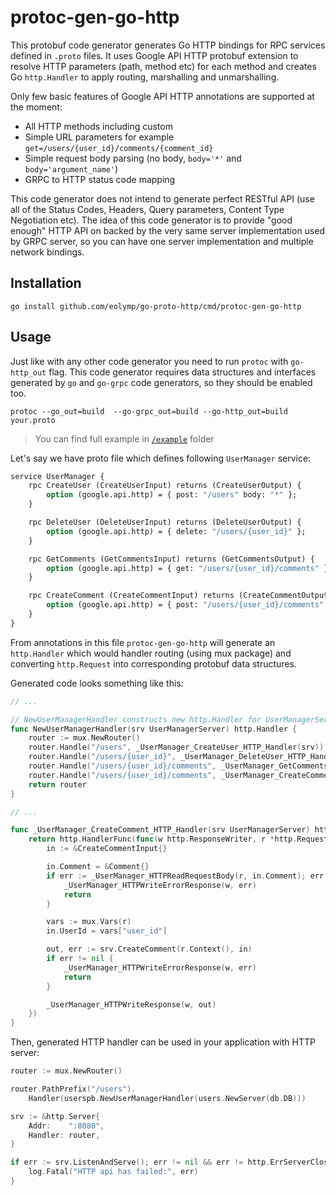 # protoc-gen-go-http

This protobuf code generator generates Go HTTP bindings for RPC services defined in `.proto` files. 
It uses Google API HTTP protobuf extension to resolve HTTP parameters (path, method etc) for each method and creates Go `http.Handler` to apply routing, marshalling and unmarshalling.

Only few basic features of Google API HTTP annotations are supported at the moment:

- All HTTP methods including custom
- Simple URL parameters for example `get=/users/{user_id}/comments/{comment_id}`
- Simple request body parsing (no body, `body='*'` and `body='argument_name'`)
- GRPC to HTTP status code mapping

This code generator does not intend to generate perfect RESTful API (use all of the Status Codes, Headers, Query parameters, Content Type Negotiation etc). 
The idea of this code generator is to provide "good enough" HTTP API on backed by the very same server implementation used by GRPC server, so you can have one 
server implementation and multiple network bindings.  

## Installation

```
go install github.com/eolymp/go-proto-http/cmd/protoc-gen-go-http
```

## Usage

Just like with any other code generator you need to run `protoc` with `go-http_out` flag. This code generator requires data structures and interfaces generated by `go` and `go-grpc` code generators, so they should be enabled too.

```
protoc --go_out=build  --go-grpc_out=build --go-http_out=build your.proto
```

> You can find full example in [`/example`](/example) folder

Let's say we have proto file which defines following `UserManager` service:

```proto
service UserManager {
    rpc CreateUser (CreateUserInput) returns (CreateUserOutput) {
        option (google.api.http) = { post: "/users" body: "*" };
    }

    rpc DeleteUser (DeleteUserInput) returns (DeleteUserOutput) {
        option (google.api.http) = { delete: "/users/{user_id}" };
    }

    rpc GetComments (GetCommentsInput) returns (GetCommentsOutput) {
        option (google.api.http) = { get: "/users/{user_id}/comments" };
    }

    rpc CreateComment (CreateCommentInput) returns (CreateCommentOutput) {
        option (google.api.http) = { post: "/users/{user_id}/comments" body: "comment" };
    }
}
```

From annotations in this file `protoc-gen-go-http` will generate an `http.Handler` which would handler routing (using mux package) and converting `http.Request` into corresponding protobuf data structures. 

Generated code looks something like this:

```go
// ...

// NewUserManagerHandler constructs new http.Handler for UserManagerServer
func NewUserManagerHandler(srv UserManagerServer) http.Handler {
	router := mux.NewRouter()
	router.Handle("/users", _UserManager_CreateUser_HTTP_Handler(srv)).Methods("POST")
	router.Handle("/users/{user_id}", _UserManager_DeleteUser_HTTP_Handler(srv)).Methods("DELETE")
	router.Handle("/users/{user_id}/comments", _UserManager_GetComments_HTTP_Handler(srv)).Methods("GET")
	router.Handle("/users/{user_id}/comments", _UserManager_CreateComment_HTTP_Handler(srv)).Methods("POST")
	return router
}

// ...

func _UserManager_CreateComment_HTTP_Handler(srv UserManagerServer) http.Handler {
	return http.HandlerFunc(func(w http.ResponseWriter, r *http.Request) {
		in := &CreateCommentInput{}

		in.Comment = &Comment{}
		if err := _UserManager_HTTPReadRequestBody(r, in.Comment); err != nil {
			_UserManager_HTTPWriteErrorResponse(w, err)
			return
		}

		vars := mux.Vars(r)
		in.UserId = vars["user_id"]

		out, err := srv.CreateComment(r.Context(), in)
		if err != nil {
			_UserManager_HTTPWriteErrorResponse(w, err)
			return
		}

		_UserManager_HTTPWriteResponse(w, out)
	})
}
```

Then, generated HTTP handler can be used in your application with HTTP server:

```go
router := mux.NewRouter()

router.PathPrefix("/users").
	Handler(userspb.NewUserManagerHandler(users.NewServer(db.DB)))

srv := &http.Server{
	Addr:    ":8080",
	Handler: router,
}

if err := srv.ListenAndServe(); err != nil && err != http.ErrServerClosed {
	log.Fatal("HTTP api has failed:", err)
}
```
